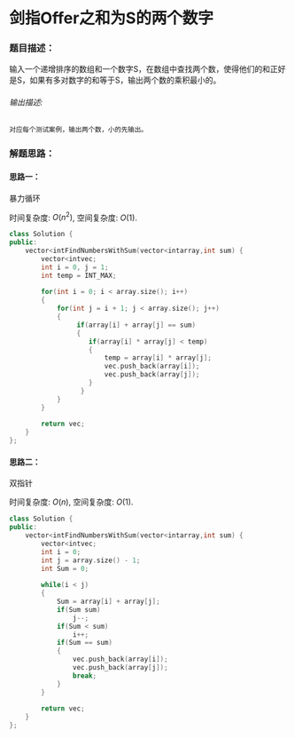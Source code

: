 # 剑指Offer之和为S的两个数字


### 题目描述：

>
输入一个递增排序的数组和一个数字S，在数组中查找两个数，使得他们的和正好是S，如果有多对数字的和等于S，输出两个数的乘积最小的。

###### 输出描述:

```C++
对应每个测试案例，输出两个数，小的先输出。
```

<!--more-->

### 解题思路：

#### 思路一：

暴力循环
>
时间复杂度: $O(n^2)$, 空间复杂度: $O(1)$.

```C++
class Solution {
public:
    vector<intFindNumbersWithSum(vector<intarray,int sum) {
        vector<intvec;
        int i = 0, j = 1;
        int temp = INT_MAX;
        
        for(int i = 0; i < array.size(); i++)
        {
            for(int j = i + 1; j < array.size(); j++)
            {
                 if(array[i] + array[j] == sum)
                 {
                    if(array[i] * array[j] < temp)
                    {
                        temp = array[i] * array[j];
                        vec.push_back(array[i]);
                        vec.push_back(array[j]);
                    }
                  }
            }
        }
            
        return vec;
    }
};
```

#### 思路二：

双指针
>
时间复杂度: $O(n)$, 空间复杂度: $O(1)$.

```C++
class Solution {
public:
    vector<intFindNumbersWithSum(vector<intarray,int sum) {
        vector<intvec;
        int i = 0;
        int j = array.size() - 1;
        int Sum = 0;
        
        while(i < j)
        {
            Sum = array[i] + array[j];
            if(Sum sum)
                j--;
            if(Sum < sum)
                i++;
            if(Sum == sum)
            {
                vec.push_back(array[i]);
                vec.push_back(array[j]);
                break;
            }
        }
        
        return vec;
    }
};
```


